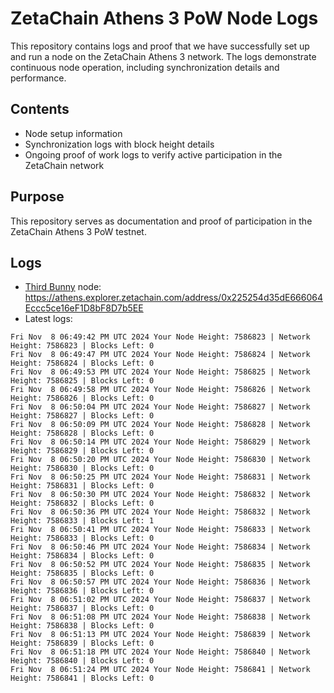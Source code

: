 # ZetaChain Athens 3 PoW Node Logs
This repository contains logs and proof that we have successfully set up and run a node on the ZetaChain Athens 3 network. The logs demonstrate continuous node operation, including synchronization details and performance.

## Contents
- Node setup information
- Synchronization logs with block height details
- Ongoing proof of work logs to verify active participation in the ZetaChain network

## Purpose
This repository serves as documentation and proof of participation in the ZetaChain Athens 3 PoW testnet.

## Logs

- [Third Bunny](https://thirdbunny.xyz/) node: https://athens.explorer.zetachain.com/address/0x225254d35dE666064Eccc5ce16eF1D8bF8D7b5EE
- Latest logs:
```
Fri Nov  8 06:49:42 PM UTC 2024 Your Node Height: 7586823 | Network Height: 7586823 | Blocks Left: 0
Fri Nov  8 06:49:47 PM UTC 2024 Your Node Height: 7586824 | Network Height: 7586824 | Blocks Left: 0
Fri Nov  8 06:49:53 PM UTC 2024 Your Node Height: 7586825 | Network Height: 7586825 | Blocks Left: 0
Fri Nov  8 06:49:58 PM UTC 2024 Your Node Height: 7586826 | Network Height: 7586826 | Blocks Left: 0
Fri Nov  8 06:50:04 PM UTC 2024 Your Node Height: 7586827 | Network Height: 7586827 | Blocks Left: 0
Fri Nov  8 06:50:09 PM UTC 2024 Your Node Height: 7586828 | Network Height: 7586828 | Blocks Left: 0
Fri Nov  8 06:50:14 PM UTC 2024 Your Node Height: 7586829 | Network Height: 7586829 | Blocks Left: 0
Fri Nov  8 06:50:20 PM UTC 2024 Your Node Height: 7586830 | Network Height: 7586830 | Blocks Left: 0
Fri Nov  8 06:50:25 PM UTC 2024 Your Node Height: 7586831 | Network Height: 7586831 | Blocks Left: 0
Fri Nov  8 06:50:30 PM UTC 2024 Your Node Height: 7586832 | Network Height: 7586832 | Blocks Left: 0
Fri Nov  8 06:50:36 PM UTC 2024 Your Node Height: 7586832 | Network Height: 7586833 | Blocks Left: 1
Fri Nov  8 06:50:41 PM UTC 2024 Your Node Height: 7586833 | Network Height: 7586833 | Blocks Left: 0
Fri Nov  8 06:50:46 PM UTC 2024 Your Node Height: 7586834 | Network Height: 7586834 | Blocks Left: 0
Fri Nov  8 06:50:52 PM UTC 2024 Your Node Height: 7586835 | Network Height: 7586835 | Blocks Left: 0
Fri Nov  8 06:50:57 PM UTC 2024 Your Node Height: 7586836 | Network Height: 7586836 | Blocks Left: 0
Fri Nov  8 06:51:02 PM UTC 2024 Your Node Height: 7586837 | Network Height: 7586837 | Blocks Left: 0
Fri Nov  8 06:51:08 PM UTC 2024 Your Node Height: 7586838 | Network Height: 7586838 | Blocks Left: 0
Fri Nov  8 06:51:13 PM UTC 2024 Your Node Height: 7586839 | Network Height: 7586839 | Blocks Left: 0
Fri Nov  8 06:51:18 PM UTC 2024 Your Node Height: 7586840 | Network Height: 7586840 | Blocks Left: 0
Fri Nov  8 06:51:24 PM UTC 2024 Your Node Height: 7586841 | Network Height: 7586841 | Blocks Left: 0
```
